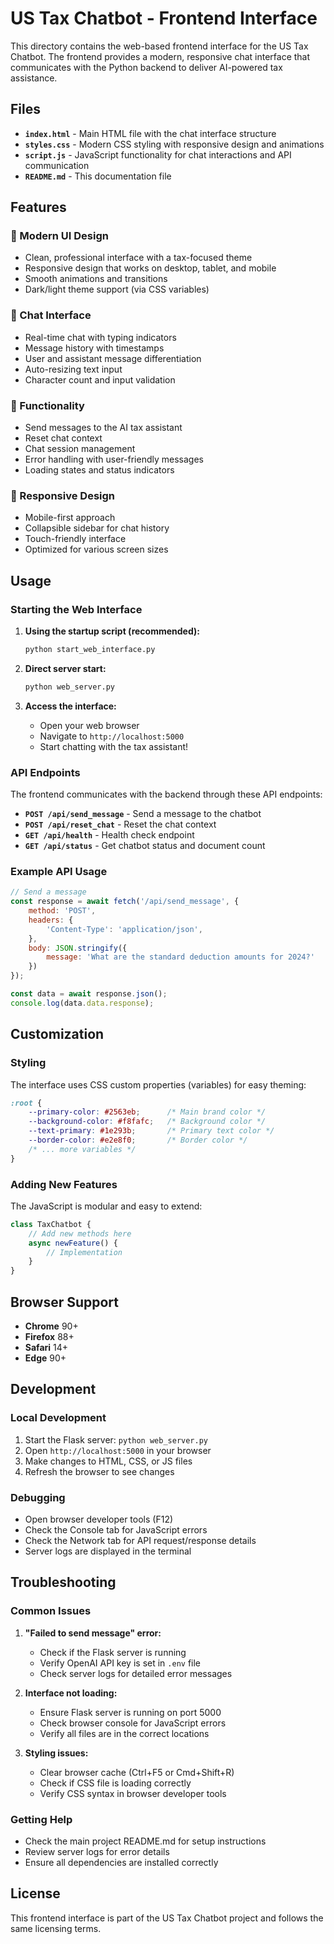 # US Tax Chatbot - Frontend Interface

This directory contains the web-based frontend interface for the US Tax Chatbot. The frontend provides a modern, responsive chat interface that communicates with the Python backend to deliver AI-powered tax assistance.

## Files

- **`index.html`** - Main HTML file with the chat interface structure
- **`styles.css`** - Modern CSS styling with responsive design and animations
- **`script.js`** - JavaScript functionality for chat interactions and API communication
- **`README.md`** - This documentation file

## Features

### 🎨 Modern UI Design
- Clean, professional interface with a tax-focused theme
- Responsive design that works on desktop, tablet, and mobile
- Smooth animations and transitions
- Dark/light theme support (via CSS variables)

### 💬 Chat Interface
- Real-time chat with typing indicators
- Message history with timestamps
- User and assistant message differentiation
- Auto-resizing text input
- Character count and input validation

### 🔧 Functionality
- Send messages to the AI tax assistant
- Reset chat context
- Chat session management
- Error handling with user-friendly messages
- Loading states and status indicators

### 📱 Responsive Design
- Mobile-first approach
- Collapsible sidebar for chat history
- Touch-friendly interface
- Optimized for various screen sizes

## Usage

### Starting the Web Interface

1. **Using the startup script (recommended):**
   ```bash
   python start_web_interface.py
   ```

2. **Direct server start:**
   ```bash
   python web_server.py
   ```

3. **Access the interface:**
   - Open your web browser
   - Navigate to `http://localhost:5000`
   - Start chatting with the tax assistant!

### API Endpoints

The frontend communicates with the backend through these API endpoints:

- **`POST /api/send_message`** - Send a message to the chatbot
- **`POST /api/reset_chat`** - Reset the chat context
- **`GET /api/health`** - Health check endpoint
- **`GET /api/status`** - Get chatbot status and document count

### Example API Usage

```javascript
// Send a message
const response = await fetch('/api/send_message', {
    method: 'POST',
    headers: {
        'Content-Type': 'application/json',
    },
    body: JSON.stringify({
        message: 'What are the standard deduction amounts for 2024?'
    })
});

const data = await response.json();
console.log(data.data.response);
```

## Customization

### Styling
The interface uses CSS custom properties (variables) for easy theming:

```css
:root {
    --primary-color: #2563eb;      /* Main brand color */
    --background-color: #f8fafc;   /* Background color */
    --text-primary: #1e293b;       /* Primary text color */
    --border-color: #e2e8f0;       /* Border color */
    /* ... more variables */
}
```

### Adding New Features
The JavaScript is modular and easy to extend:

```javascript
class TaxChatbot {
    // Add new methods here
    async newFeature() {
        // Implementation
    }
}
```

## Browser Support

- **Chrome** 90+
- **Firefox** 88+
- **Safari** 14+
- **Edge** 90+

## Development

### Local Development
1. Start the Flask server: `python web_server.py`
2. Open `http://localhost:5000` in your browser
3. Make changes to HTML, CSS, or JS files
4. Refresh the browser to see changes

### Debugging
- Open browser developer tools (F12)
- Check the Console tab for JavaScript errors
- Check the Network tab for API request/response details
- Server logs are displayed in the terminal

## Troubleshooting

### Common Issues

1. **"Failed to send message" error:**
   - Check if the Flask server is running
   - Verify OpenAI API key is set in `.env` file
   - Check server logs for detailed error messages

2. **Interface not loading:**
   - Ensure Flask server is running on port 5000
   - Check browser console for JavaScript errors
   - Verify all files are in the correct locations

3. **Styling issues:**
   - Clear browser cache (Ctrl+F5 or Cmd+Shift+R)
   - Check if CSS file is loading correctly
   - Verify CSS syntax in browser developer tools

### Getting Help
- Check the main project README.md for setup instructions
- Review server logs for error details
- Ensure all dependencies are installed correctly

## License

This frontend interface is part of the US Tax Chatbot project and follows the same licensing terms.

